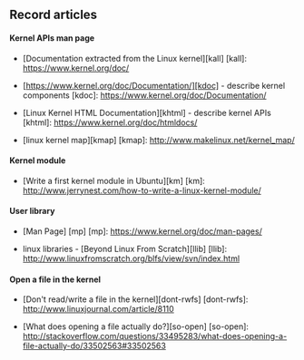 Record articles
---------------------------------------
#### Kernel APIs man page

- [Documentation extracted from the Linux kernel][kall]
[kall]: https://www.kernel.org/doc/

- [https://www.kernel.org/doc/Documentation/][kdoc] - describe kernel components
[kdoc]: https://www.kernel.org/doc/Documentation/

- [Linux Kernel HTML Documentation][khtml] - describe kernel APIs
[khtml]: https://www.kernel.org/doc/htmldocs/

- [linux kernel map][kmap]
[kmap]: http://www.makelinux.net/kernel_map/

#### Kernel module

- [Write a first kernel module in Ubuntu][km]
[km]: http://www.jerrynest.com/how-to-write-a-linux-kernel-module/

#### User library

- [Man Page] [mp]
[mp]: https://www.kernel.org/doc/man-pages/

- linux libraries - [Beyond Linux From Scratch][llib]
[llib]: http://www.linuxfromscratch.org/blfs/view/svn/index.html

#### Open a file in the kernel

- [Don't read/write a file in the kernel][dont-rwfs]
[dont-rwfs]: http://www.linuxjournal.com/article/8110

- [What does opening a file actually do?][so-open]
[so-open]: http://stackoverflow.com/questions/33495283/what-does-opening-a-file-actually-do/33502563#33502563




